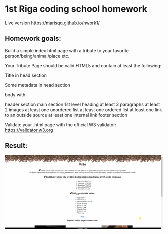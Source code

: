 # 1st Riga coding school homework
Live version https://marisqq.github.io/hwork1/

## Homework goals: 
Build a simple index.html page with a tribute to your favorite person/being/animal/place etc.

Your Tribute Page should be valid HTML5 and contain at least the following:

Title in head section

Some metadata in head section

body with

header section
main section
1st level heading
at least 3 paragraphs
at least 2 images
at least one unordered list
at least one ordered list
at least one link to an outside source
at least one internal link
footer section

Validate your .html page with the official W3 validator:
https://validator.w3.org

## Result: 
![Responsive page](img/animation2.gif)
